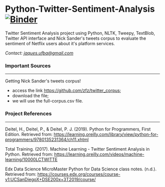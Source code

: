 # Python-Twitter-Sentiment-Analysis [![Binder](https://mybinder.org/badge_logo.svg)](https://mybinder.org/v2/gh/Jaquesd/Python-Twitter-Sentiment-Analysis/master)


Twitter Sentiment Analysis project using Python, NLTK, Tweepy, TextBlob, Twitter API interface and Nick Sander's tweets corpus to evaluate the sentiment of Netflix users about it's platform services.

*Contact: jaques.ufba@gmail.com*


### Important Sources
---

Getting Nick Sander's tweets corpus!

*	access the link https://github.com/zfz/twitter_corpus;
*	download the file;
*	we will use the full-corpus.csv file.


### Project References
---

Deitel, H., Deitel, P., & Deitel, P. J. (2019). Python for Programmers, First Edition. Retrieved from:
https://learning.oreilly.com/library/view/python-for-programmers/9780135231364/ch11.xhtml

Total Training. (2017). Machine Learning - Twitter Sentiment Analysis in Python. Retrieved from:
https://learning.oreilly.com/videos/machine-learning/10000LCTWITTE

Edx Data Science MicroMaster Python for Data Science class notes. (n.d.). Retrieved from:
https://courses.edx.org/courses/course-v1:UCSanDiegoX+DSE200x+3T2019/course/
